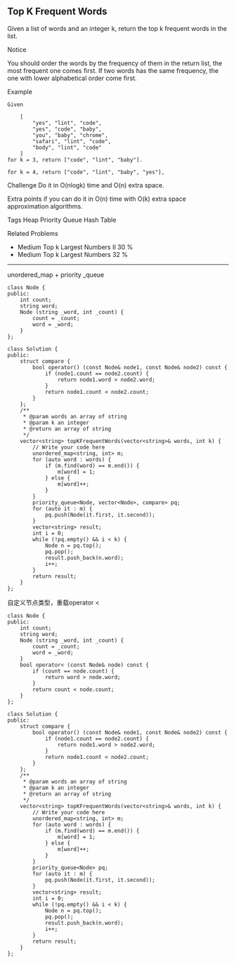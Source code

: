 ## Top K Frequent Words ## 

Given a list of words and an integer k, return the top k frequent words in the list.

 Notice

You should order the words by the frequency of them in the return list, the most frequent one comes first. If two words has the same frequency, the one with lower alphabetical order come first.

Example

	Given
	
		[
		    "yes", "lint", "code",
		    "yes", "code", "baby",
		    "you", "baby", "chrome",
		    "safari", "lint", "code",
		    "body", "lint", "code"
		]
	for k = 3, return ["code", "lint", "baby"].
	
	for k = 4, return ["code", "lint", "baby", "yes"],

Challenge 
Do it in O(nlogk) time and O(n) extra space.

Extra points if you can do it in O(n) time with O(k) extra space approximation algorithms.

Tags 
Heap Priority Queue Hash Table

Related Problems 

- Medium Top k Largest Numbers II 30 %
- Medium Top k Largest Numbers 32 %

----------
unordered_map + priority _queue

	class Node {
	public:
	    int count;
	    string word;
	    Node (string _word, int _count) {
	        count = _count;
	        word = _word;
	    }
	};
	
	class Solution {
	public:
	    struct compare {
	        bool operator() (const Node& node1, const Node& node2) const {
	            if (node1.count == node2.count) {
	                return node1.word > node2.word;
	            }
	            return node1.count < node2.count;
	        }
	    };
	    /**
	     * @param words an array of string
	     * @param k an integer
	     * @return an array of string
	     */
	    vector<string> topKFrequentWords(vector<string>& words, int k) {
	        // Write your code here
	        unordered_map<string, int> m;
	        for (auto word : words) {
	            if (m.find(word) == m.end()) {
	                m[word] = 1;
	            } else {
	                m[word]++;
	            }
	        }
	        priority_queue<Node, vector<Node>, compare> pq;
	        for (auto it : m) {
	            pq.push(Node(it.first, it.second));
	        }
	        vector<string> result;
	        int i = 0;
	        while (!pq.empty() && i < k) {
	            Node n = pq.top();
	            pq.pop();
	            result.push_back(n.word);
	            i++;
	        }
	        return result;
	    }
	};

自定义节点类型，重载operator <

	class Node {
	public:
	    int count;
	    string word;
	    Node (string _word, int _count) {
	        count = _count;
	        word = _word;
	    }
	    bool operator< (const Node& node) const {
	        if (count == node.count) {
	            return word > node.word;
	        }
	        return count < node.count;
	    }
	};

	class Solution {
	public:
	    struct compare {
	        bool operator() (const Node& node1, const Node& node2) const {
	            if (node1.count == node2.count) {
	                return node1.word > node2.word;
	            }
	            return node1.count < node2.count;
	        }
	    };
	    /**
	     * @param words an array of string
	     * @param k an integer
	     * @return an array of string
	     */
	    vector<string> topKFrequentWords(vector<string>& words, int k) {
	        // Write your code here
	        unordered_map<string, int> m;
	        for (auto word : words) {
	            if (m.find(word) == m.end()) {
	                m[word] = 1;
	            } else {
	                m[word]++;
	            }
	        }
	        priority_queue<Node> pq;
	        for (auto it : m) {
	            pq.push(Node(it.first, it.second));
	        }
	        vector<string> result;
	        int i = 0;
	        while (!pq.empty() && i < k) {
	            Node n = pq.top();
	            pq.pop();
	            result.push_back(n.word);
	            i++;
	        }
	        return result;
	    }
	};